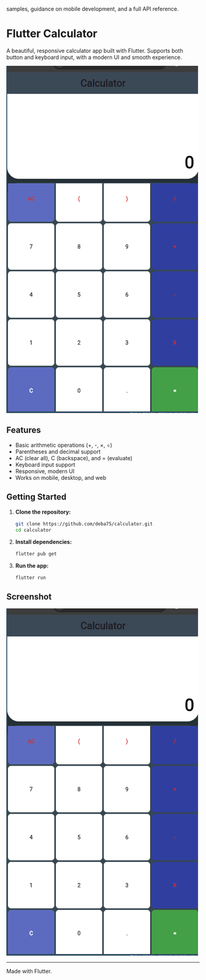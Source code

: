 samples, guidance on mobile development, and a full API reference.

# Flutter Calculator

A beautiful, responsive calculator app built with Flutter. Supports both button and keyboard input, with a modern UI and smooth experience.

![Calculator Screenshot](pictures/image.png)

## Features
- Basic arithmetic operations (+, -, ×, ÷)
- Parentheses and decimal support
- AC (clear all), C (backspace), and = (evaluate)
- Keyboard input support
- Responsive, modern UI
- Works on mobile, desktop, and web

## Getting Started

1. **Clone the repository:**
	```sh
	git clone https://github.com/deba75/calculator.git
	cd calculator
	```
2. **Install dependencies:**
	```sh
	flutter pub get
	```
3. **Run the app:**
	```sh
	flutter run
	```

## Screenshot

![Calculator Screenshot](pictures/image.png)

---

Made with Flutter.

